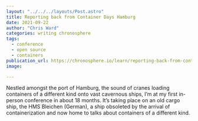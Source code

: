 ```yaml
---
layout: "../../../layouts/Post.astro"
title: Reporting back from Container Days Hamburg
date: 2021-09-22
author: "Chris Ward"
categories: writing chronosphere
tags: 
  - conference
  - open source
  - containers
publication_url: https://chronosphere.io/learn/reporting-back-from-container-days-hamburg/
image:

---
```


Nestled amongst the port of Hamburg, the sound of cranes loading containers of a different kind onto vast cavernous ships, I’m at my first in-person conference in about 18 months. It’s taking place on an old cargo ship, the HMS Bleichen (German), a ship obsoleted by the arrival of containerization and now home to talks about containers of a different kind.